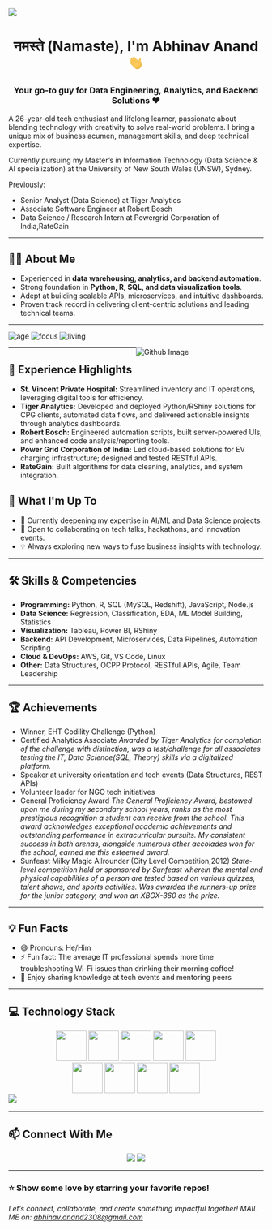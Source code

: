 ![](https://raw.githubusercontent.com/halfrost/halfrost/master/icons/header_.png)

<h1 align="center">नमस्ते (Namaste), I'm Abhinav Anand <img src="https://raw.githubusercontent.com/ABSphreak/ABSphreak/master/gifs/Hi.gif" width="30px"></h1>

<h3 align="center">Your go-to guy for Data Engineering, Analytics, and Backend Solutions ❤️</h3>

A 26-year-old tech enthusiast and lifelong learner, passionate about blending technology with creativity to solve real-world problems. I bring a unique mix of business acumen, management skills, and deep technical expertise.

Currently pursuing my Master’s in Information Technology (Data Science & AI specialization) at the University of New South Wales (UNSW), Sydney.

Previously:
- Senior Analyst (Data Science) at Tiger Analytics
- Associate Software Engineer at Robert Bosch
- Data Science / Research Intern at Powergrid Corporation of India,RateGain

---

## 👨‍💻 About Me

- Experienced in **data warehousing, analytics, and backend automation**.
- Strong foundation in **Python, R, SQL, and data visualization tools**.
- Adept at building scalable APIs, microservices, and intuitive dashboards.
- Proven track record in delivering client-centric solutions and leading technical teams.

---

![age](https://img.shields.io/badge/Age-26-blue)
![focus](https://img.shields.io/badge/Software_Engineer-brightgreen)
![living](https://img.shields.io/badge/Residence-Sydney-3c9)

<img width="50%" align="right" alt="Github Image" src="https://raw.githubusercontent.com/onimur/.github/master/.resources/git-header.svg" />

---

## 💼 Experience Highlights
 - **St. Vincent Private Hospital:** Streamlined inventory and IT operations, leveraging digital tools for efficiency.
 - **Tiger Analytics:** Developed and deployed Python/RShiny solutions for CPG clients, automated data flows, and delivered actionable insights through analytics dashboards.
 - **Robert Bosch:** Engineered automation scripts, built server-powered UIs, and enhanced code analysis/reporting tools.
 - **Power Grid Corporation of India:** Led cloud-based solutions for EV charging infrastructure; designed and tested RESTful APIs.
 - **RateGain:** Built algorithms for data cleaning, analytics, and system integration.

 
## 🚀 What I'm Up To

- 🌱 Currently deepening my expertise in AI/ML and Data Science projects.
- 🤝 Open to collaborating on tech talks, hackathons, and innovation events.
- 💡 Always exploring new ways to fuse business insights with technology.

---

## 🛠️ Skills & Competencies

- **Programming:** Python, R, SQL (MySQL, Redshift), JavaScript, Node.js
- **Data Science:** Regression, Classification, EDA, ML Model Building, Statistics
- **Visualization:** Tableau, Power BI, RShiny
- **Backend:** API Development, Microservices, Data Pipelines, Automation Scripting
- **Cloud & DevOps:** AWS, Git, VS Code, Linux
- **Other:** Data Structures, OCPP Protocol, RESTful APIs, Agile, Team Leadership

---

## 🏆 Achievements

- Winner, EHT Codility Challenge (Python)
- Certified Analytics Associate _Awarded by Tiger Analytics for completion of the challenge with distinction, was a test/challenge for
  all associates testing the IT, Data Science(SQL, Theory) skills via a digitalized platform._
- Speaker at university orientation and tech events (Data Structures, REST APIs)
- Volunteer leader for NGO tech initiatives
- General Proficiency Award _The General Proficiency Award, bestowed upon me during my secondary school
  years, ranks as the most prestigious recognition a student can receive from the school. This award acknowledges exceptional
  academic achievements and outstanding performance in extracurricular pursuits. My consistent success in both arenas,
  alongside numerous other accolades won for the school, earned me this esteemed award._
- Sunfeast Milky Magic Allrounder (City Level Competition,2012) _State-level competition held or sponsored by Sunfeast
  wherein the mental and physical capabilities of a person are tested based on various quizzes, talent shows, and sports
  activities. Was awarded the runners-up prize for the junior category, and won an XBOX-360 as the prize._

---

## 💡 Fun Facts

- 😄 Pronouns: He/Him
- ⚡ Fun fact: The average IT professional spends more time troubleshooting Wi-Fi issues than drinking their morning coffee!
- 🎤 Enjoy sharing knowledge at tech events and mentoring peers

---

## 💻 Technology Stack

<div align="center">

<img src="https://github.com/Subhampreet/Subhampreet/blob/master/logos/python.png?raw=true" height="60" width="60">
<img src="https://github.com/Subhampreet/Subhampreet/blob/master/logos/sql.png" width="60" height="60"/>
<img src="https://github.com/Subhampreet/Subhampreet/blob/master/logos/JS.png?raw=true" height="60" width="60">
<img src="https://github.com/Subhampreet/Subhampreet/blob/master/logos/css.png?raw=true" height="60" width="60">
<img src="https://github.com/Subhampreet/Subhampreet/blob/master/logos/html.png?raw=true" height="60" width="60">
<br>
<img src="https://github.com/Subhampreet/Subhampreet/blob/master/logos/node.jpeg" height="60" width="60">
<img src="https://github.com/Subhampreet/Subhampreet/blob/master/logos/git.png?raw=true" height="60" width="60">
<img src="https://github.com/Subhampreet/Subhampreet/blob/master/logos/vs.png?raw=true" height="60" width="60">

<img src="https://github.com/Subhampreet/Subhampreet/blob/master/logos/react.png" height="60" width="60">
</div>

<img src="https://user-images.githubusercontent.com/70382532/138322189-2db8df52-9dcb-40a0-88a8-c365466bd33d.gif">

---

## 📫 Connect With Me

<div align="center">

[<img src="https://img.shields.io/badge/linkedin-%230077B5.svg?&style=for-the-badge&logo=linkedin&logoColor=white">](https://www.linkedin.com/in/abhinav-anand-48434419a/)
[<img src="https://img.shields.io/badge/instagram-%23E4405F.svg?&style=for-the-badge&logo=instagram&logoColor=white">](https://www.instagram.com/last1_on_insta_abhinav/)

</div>

---

### ⭐ Show some love by starring your favorite repos!  
*Let’s connect, collaborate, and create something impactful together! MAIL ME on: abhinav.anand2308@gmail.com*
